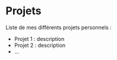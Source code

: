 Projets
=======


Liste de mes différents projets personnels :

- Projet 1 : description
- Projet 2 : description
- ...
